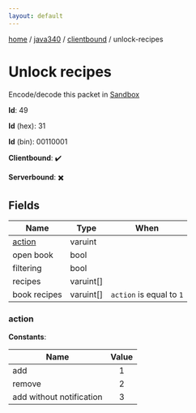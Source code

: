 ```yaml
---
layout: default
---
```


[home](/)  /  [java340](/protocol/java340)  /  [clientbound](/protocol/java340/clientbound)  /  unlock-recipes

# Unlock recipes

Encode/decode this packet in [Sandbox](../../../sandbox/java340#clientbound.unlock_recipes)

**Id**: 49

**Id** (hex): 31

**Id** (bin): 00110001

**Clientbound**: ✔️

**Serverbound**: ✖️

## Fields

Name | Type | When
---|---|:---:
[action](#action) | varuint | 
open book | bool | 
filtering | bool | 
recipes | varuint[] | 
book recipes | varuint[] | <code>action</code> is equal to <code>1 |  | action</code> is equal to <code>3</code>

### action

**Constants**:

Name | Value
---|:---:
add | 1
remove | 2
add without notification | 3
